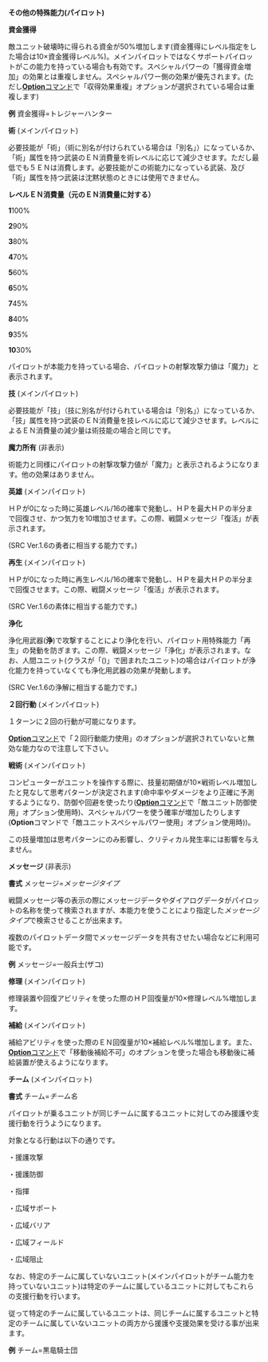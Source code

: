 **その他の特殊能力(パイロット)**

**資金獲得**

敵ユニット破壊時に得られる資金が50%増加します(資金獲得にレベル指定をした場合は10×資金獲得レベル%)。メインパイロットではなくサポートパイロットがこの能力を持っている場合も有効です。スペシャルパワーの「獲得資金増加」の効果とは重複しません。スペシャルパワー側の効果が優先されます。(ただし[**Option**コマンド](Optionコマンド)で「収得効果重複」オプションが選択されている場合は重複します)

**例** 資金獲得=トレジャーハンター

**術** (メインパイロット)

必要技能が「術」（術に別名が付けられている場合は「別名」）になっているか、「術」属性を持つ武装のＥＮ消費量を術レベルに応じて減少させます。ただし最低でも５ＥＮは消費します。必要技能がこの術能力になっている武装、及び「術」属性を持つ武装は沈黙状態のときには使用できません。

**レベルＥＮ消費量（元のＥＮ消費量に対する）**

**1**100%

**2**90%

**3**80%

**4**70%

**5**60%

**6**50%

**7**45%

**8**40%

**9**35%

**10**30%

パイロットが本能力を持っている場合、パイロットの射撃攻撃力値は「魔力」と表示されます。

**技** (メインパイロット)

必要技能が「技」（技に別名が付けられている場合は「別名」）になっているか、「技」属性を持つ武装のＥＮ消費量を技レベルに応じて減少させます。レベルによるＥＮ消費量の減少量は術技能の場合と同じです。

**魔力所有** (非表示)

術能力と同様にパイロットの射撃攻撃力値が「魔力」と表示されるようになります。他の効果はありません。

**英雄** (メインパイロット)

ＨＰが0になった時に英雄レベル/16の確率で発動し、ＨＰを最大ＨＰの半分まで回復させ、かつ気力を10増加させます。この際、戦闘メッセージ「復活」が表示されます。

(SRC Ver.1.6の勇者に相当する能力です。)

**再生** (メインパイロット)

ＨＰが0になった時に再生レベル/16の確率で発動し、ＨＰを最大ＨＰの半分まで回復させます。この際、戦闘メッセージ「復活」が表示されます。

(SRC Ver.1.6の素体に相当する能力です。)

**浄化**

浄化用武器(**浄**)で攻撃することにより浄化を行い、パイロット用特殊能力「再生」の発動を防ぎます。この際、戦闘メッセージ「浄化」が表示されます。なお、人間ユニット(クラスが「()」で囲まれたユニット)の場合はパイロットが浄化能力を持っていなくても浄化用武器の効果が発動します。

(SRC Ver.1.6の浄解に相当する能力です。)

**２回行動** (メインパイロット)

１ターンに２回の行動が可能になります。

[**Option**コマンド](Optionコマンド)で「２回行動能力使用」のオプションが選択されていないと無効な能力なので注意して下さい。

**戦術** (メインパイロット)

コンピューターがユニットを操作する際に、技量初期値が10×戦術レベル増加したと見なして思考パターンが決定されます(命中率やダメージをより正確に予測するようになり、防御や回避を使ったり([**Option**コマンド](Optionコマンド)で「敵ユニット防御使用」オプション使用時)、スペシャルパワーを使う確率が増加したりします(**Option**コマンドで「敵ユニットスペシャルパワー使用」オプション使用時))。

この技量増加は思考パターンにのみ影響し、クリティカル発生率には影響を与えません。

**メッセージ** (非表示)

**書式** メッセージ=*メッセージタイプ*

戦闘メッセージ等の表示の際にメッセージデータやダイアログデータがパイロットの名称を使って検索されますが、本能力を使うことにより指定した*メッセージタイプ*で検索させることが出来ます。

複数のパイロットデータ間でメッセージデータを共有させたい場合などに利用可能です。

**例** メッセージ=一般兵士(ザコ)

**修理** (メインパイロット)

修理装置や回復アビリティを使った際のＨＰ回復量が10×修理レベル%増加します。

**補給** (メインパイロット)

補給アビリティを使った際のＥＮ回復量が10×補給レベル%増加します。また、[**Option**コマンド](Optionコマンド)で「移動後補給不可」のオプションを使った場合も移動後に補給装置が使えるようになります。

**チーム** (メインパイロット)

**書式** チーム=*チーム名*

パイロットが乗るユニットが同じチームに属するユニットに対してのみ援護や支援行動を行うようになります。

対象となる行動は以下の通りです。

・援護攻撃

・援護防御

・指揮

・広域サポート

・広域バリア

・広域フィールド

・広域阻止

なお、特定のチームに属していないユニット(メインパイロットがチーム能力を持っていないユニット)は特定のチームに属しているユニットに対してもこれらの支援行動を行います。

従って特定のチームに属しているユニットは、同じチームに属するユニットと特定のチームに属していないユニットの両方から援護や支援効果を受ける事が出来ます。

**例** チーム=黒竜騎士団

